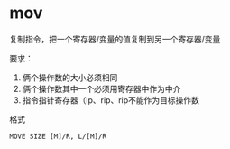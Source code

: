 # mov

复制指令，把一个寄存器/变量的值复制到另一个寄存器/变量

要求：

1.  俩个操作数的大小必须相同
2.  俩个操作数其中一个必须用寄存器中作为中介
3.  指令指针寄存器（ip、rip、rip不能作为目标操作数

格式

```6502&#x20;assembly
MOVE SIZE [M]/R, L/[M]/R
```
